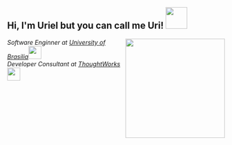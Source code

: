 <h2> Hi, I'm Uriel but you can call me Uri! <img src="https://media4.giphy.com/media/26n7b7PjSOZJwVCmY/giphy.gif?cid=ecf05e47z6x9ii0mhrgajnxwqj10rl5tis5nsukm49btv86h&rid=giphy.gif&ct=g" width="50"></h2>
<img align='right' src="https://media.giphy.com/media/ieyl9zmCjO4b4t6qoY/giphy.gif" width="230">
<p><em>Software Enginner at <a href="http://www.unb.br">University of Brasilia</a><img src="https://media.giphy.com/media/fYSnHlufseco8Fh93Z/giphy.gif" width="30"></br>Developer Consultant at <a href="https://www.thoughtworks.com">ThoughtWorks</a><img src="https://media.giphy.com/media/WUlplcMpOCEmTGBtBW/giphy.gif" width="30"> 
</em></p>
